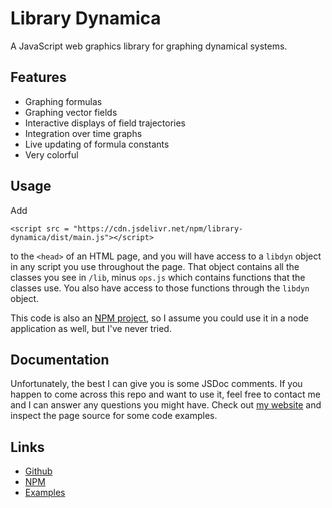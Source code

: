 # Library Dynamica

A JavaScript web graphics library for graphing dynamical systems.

## Features

- Graphing formulas
- Graphing vector fields
- Interactive displays of field trajectories
- Integration over time graphs
- Live updating of formula constants
- Very colorful

## Usage

Add
```
<script src = "https://cdn.jsdelivr.net/npm/library-dynamica/dist/main.js"></script>
```
to the `<head>` of an HTML page, and you will have access to a
`libdyn` object in any script you use throughout the page. That
object contains all the classes you see in `/lib`, minus `ops.js`
which contains functions that the classes use. You also have 
access to those functions through the `libdyn` object.

This code is also an [NPM project](https://www.npmjs.com/package/library-dynamica?activeTab=readme), so I assume you could use it
in a node application as well, but I've never tried.

## Documentation

Unfortunately, the best I can give you is some JSDoc comments.
If you happen to come across this repo and want to use it,
feel free to contact me and I can answer any questions you
might have. Check out [my website](https://lucasdanb.org/rnd/libdyn.html) and inspect the page source for some code examples.

## Links

- [Github](https://github.com/lucas-danburg/library-dynamica)
- [NPM](https://www.npmjs.com/package/library-dynamica?activeTab=readme)
- [Examples](https://lucasdanb.org/rnd/libdyn.html)
